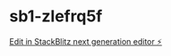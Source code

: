 # sb1-zlefrq5f

[Edit in StackBlitz next generation editor ⚡️](https://stackblitz.com/~/github.com/DateKelly/sb1-zlefrq5f)